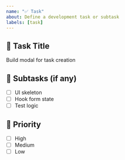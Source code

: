 ```yaml
---
name: "✅ Task"
about: Define a development task or subtask
labels: [task]
---
```


## 📌 Task Title
Build modal for task creation

## 📅 Subtasks (if any)
- [ ] UI skeleton
- [ ] Hook form state
- [ ] Test logic

## 🔢 Priority
- [ ] High
- [ ] Medium
- [ ] Low